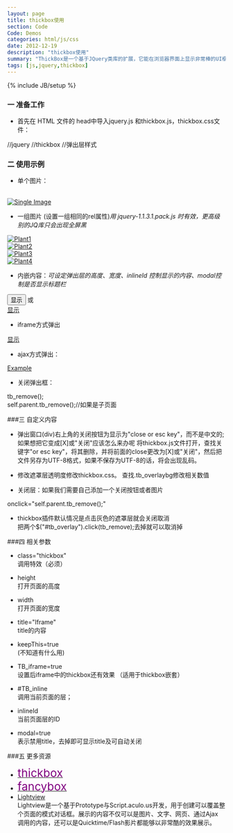 ```yaml
---
layout: page
title: thickbox使用
section: Code
Code: Demos
categories: html/js/css
date: 2012-12-19
description: "thickbox使用"
summary: "ThickBox是一个基于JQuery类库的扩展，它能在浏览器界面上显示非常棒的UI框，它可以显示单图片，多图片，ajax请求内容或链接内容."
tags: [js,jquery,thickbox]
---
```

{% include JB/setup %}

### 一  准备工作

-   首先在 HTML 文件的 head中导入jquery.js 和thickbox.js，thickbox.css文件：

<label></label>
    <script src="jquery.js" type="text/javascript"></script>    //jquery
    <script src="thickbox.js" type="text/javascript"></script>  //thickbox
    <link rel="stylesheet" href="thickbox.css" type="text/css" /> //弹出层样式

### 二  使用示例

-   单个图片：

<label></label>
    <!-- title控制显示的标题显示  --> 
    <a href="big.jpg" title="点击小图看大图" class="thickbox">  
        <img src="small.jpg" alt="Single Image" />  
    </a>

-   一组图片 (设置一组相同的rel属性)*用 jquery-1.1.3.1.pack.js 时有效，更高级别的JQ库只会出现全屏黑*

<label></label>
    <a href="1.jpg" title="1" class="thickbox" rel="gallery-plants"><img src="1_t.jpg" alt="Plant1" /></a>  
    <a href="2.jpg" title="1" class="thickbox" rel="gallery-plants"><img src="2_t.jpg" alt="Plant2" /></a>  
    <a href="3.jpg" title="1" class="thickbox" rel="gallery-plants"><img src="3_t.jpg" alt="Plant3" /></a>  
    <a href="4.jpg" title="1" class="thickbox" rel="gallery-plants"><img src="4_t.jpg" alt="Plant4" /></a>

-   内嵌内容：*可设定弹出层的高度、宽度、inlineId 控制显示的内容、modal控制是否显示标题栏*

<label></label>
    <input type="button" alt="#TB_inline?height=200&width=300&inlineId=test" title="按钮" value="显示" class="thickbox" />
    或  
    <a href="#TB_inline?height=200&width=300&inlineId=hiddenModalContent&modal=true" title="链接" class="thickbox">显示</a>  
    <div id="test" style="display:none">这里是隐藏的内容</div>

-   iframe方式弹出  

<label></label>
    <a href="boxs.html?keepThis=true&TB_iframe=true&height=100&width=220&modal=true" title="显示IF" class="thickbox">显示</a>


-   ajax方式弹出： 

<label></label>
    <a href="box.html?height=350&width=350&modal=true" title="Ajax载入，页面无法查看源代码" class="thickbox">Example</a>

-   关闭弹出框：

<label></label>
    tb_remove();  
    self.parent.tb_remove();//如果是子页面

###三  自定义内容

-   弹出窗口(div)右上角的关闭按钮为显示为"close or esc key"，而不是中文的; 如果想把它变成\[X\]或"关闭"应该怎么来办呢 
将thickbox.js文件打开，查找关键字"or esc key"，将其删除，并将前面的close更改为\[X\]或"关闭"，然后把文件另存为UTF-8格式，如果不保存为UTF-8的话，将会出现乱码。  

-   修改遮罩层透明度修改thickbox.css。
查找.tb_overlaybg修改相关数值  

-   关闭层：如果我们需要自己添加一个关闭按钮或者图片

<label></label>
    onclick="self.parent.tb_remove();"  

-   thickbox插件默认情况是点击灰色的遮罩层就会关闭取消  
把两个$("#tb_overlay").click(tb_remove);去掉就可以取消掉

###四  相关参数
-   class="thickbox"  
    调用特效（必须）

-   height  
    打开页面的高度

-   width  
    打开页面的宽度

-   title="Iframe"  
    title的内容

-   keepThis=true  
    (不知道有什么用)

-   TB_iframe=true  
    设置后iframe中的thickbox还有效果 （适用于thickbox嵌套）

-   \#TB_inline  
    调用当前页面的层；

-   inlineId  
    当前页面层的ID

-   modal=true  
    表示禁用title，去掉即可显示title及可自动关闭

###五  更多资源

-   <a href="{{site.demourl}}/thickbox/" target="_blank"><span style="font-size:26px;font-bold:bold; color:#800080;">thickbox</span></a>
-   <a href="{{site.demourl}}/fancybox/" target="_blank"><span style="font-size:26px;font-bold:bold; color:#800080;">fancybox</span></a>
-   <a href="http://www.nickstakenburg.com/projects/lightview/" target="_blank">Lightview</a>  
    Lightview是一个基于Prototype与Script.aculo.us开发，用于创建可以覆盖整个页面的模式对话框。展示的内容不仅可以是图片、文字、网页、通过Ajax 调用的内容，还可以是Quicktime/Flash影片都能够以非常酷的效果展示。
